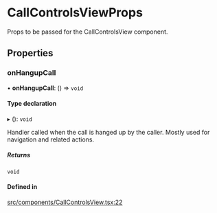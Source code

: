 # CallControlsViewProps

Props to be passed for the CallControlsView component.

## Properties

### onHangupCall

• **onHangupCall**: () => `void`

#### Type declaration

▸ (): `void`

Handler called when the call is hanged up by the caller. Mostly used for navigation and related actions.

##### Returns

`void`

#### Defined in

[src/components/CallControlsView.tsx:22](https://github.com/GetStream/stream-video-js/blob/a5ad0d43/packages/react-native-sdk/src/components/CallControlsView.tsx#L22)
